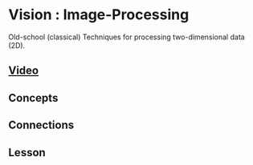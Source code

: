 # Vision : Image-Processing
Old-school (classical) Techniques for processing two-dimensional data (2D).

## [Video]()

## Concepts

## Connections

## Lesson
